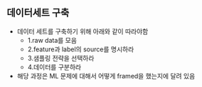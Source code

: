 ## 데이터세트 구축
- 데이터 세트를 구축하기 위해 아래와 같이 따라야함
  - 1.raw data를 모음
  - 2.feature과 label의 source를 명시하라
  - 3.샘플링 전략을 선택하라
  - 4.데이터를 구분하라
- 해당 과정은 ML 문제에 대해서 어떻게 framed을 했는지에 달려 있음  
